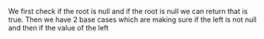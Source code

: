 We first check if the root is null and if the root is null we can return that is true. Then we have 2 base cases which are making sure if the left is not null and then if the value of the left 

